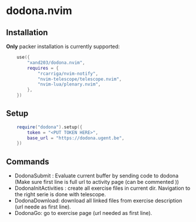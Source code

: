 # dodona.nvim

## Installation
**Only** packer installation is currently supported:
```lua
	use({
		"xand203/dodona.nvim",
		requires = {
			"rcarriga/nvim-notify",
			"nvim-telescope/telescope.nvim",
			"nvim-lua/plenary.nvim",
		},
	})
```
## Setup
```lua
	require("dodona").setup({
		token = "<PUT TOKEN HERE>",
		base_url = "https://dodona.ugent.be",
	})
```
## Commands
- DodonaSubmit : Evaluate current buffer by sending code to dodona <br>
                (Make sure first line is full url to activity page (can be commented ))
- DodonaInitActivities : create all exercise files in current dir. Navigation to the right serie is done with telescope.
- DodonaDownload: download all linked files from exercise description (url neede as first line).
- DodonaGo: go to exercise page (url needed as first line).
